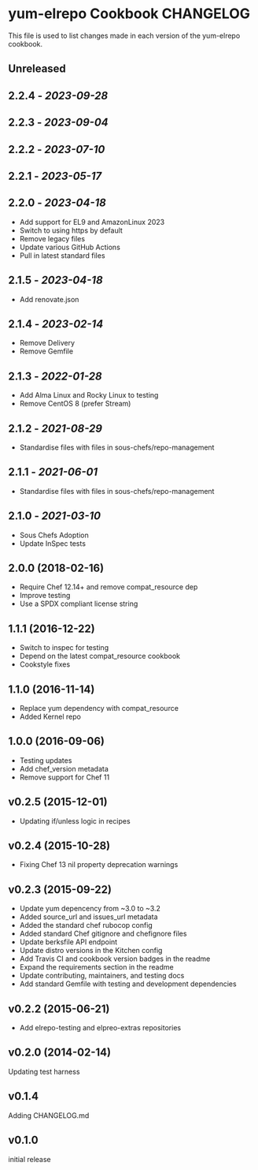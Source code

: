 # yum-elrepo Cookbook CHANGELOG

This file is used to list changes made in each version of the yum-elrepo cookbook.

## Unreleased

## 2.2.4 - *2023-09-28*

## 2.2.3 - *2023-09-04*

## 2.2.2 - *2023-07-10*

## 2.2.1 - *2023-05-17*

## 2.2.0 - *2023-04-18*

- Add support for EL9 and AmazonLinux 2023
- Switch to using https by default
- Remove legacy files
- Update various GitHub Actions
- Pull in latest standard files

## 2.1.5 - *2023-04-18*

- Add renovate.json

## 2.1.4 - *2023-02-14*

- Remove Delivery
- Remove Gemfile

## 2.1.3 - *2022-01-28*

- Add Alma Linux and Rocky Linux to testing
- Remove CentOS 8 (prefer Stream)

## 2.1.2 - *2021-08-29*

- Standardise files with files in sous-chefs/repo-management

## 2.1.1 - *2021-06-01*

- Standardise files with files in sous-chefs/repo-management

## 2.1.0 - *2021-03-10*

- Sous Chefs Adoption
- Update InSpec tests

## 2.0.0 (2018-02-16)

- Require Chef 12.14+ and remove compat_resource dep
- Improve testing
- Use a SPDX compliant license string

## 1.1.1 (2016-12-22)

- Switch to inspec for testing
- Depend on the latest compat_resource cookbook
- Cookstyle fixes

## 1.1.0 (2016-11-14)

- Replace yum dependency with compat_resource
- Added Kernel repo

## 1.0.0 (2016-09-06)

- Testing updates
- Add chef_version metadata
- Remove support for Chef 11

## v0.2.5 (2015-12-01)

- Updating if/unless logic in recipes

## v0.2.4 (2015-10-28)

- Fixing Chef 13 nil property deprecation warnings

## v0.2.3 (2015-09-22)

- Update yum depencency from ~3.0 to ~3.2
- Added source_url and issues_url metadata
- Added the standard chef rubocop config
- Added standard Chef gitignore and chefignore files
- Update berksfile API endpoint
- Update distro versions in the Kitchen config
- Add Travis CI and cookbook version badges in the readme
- Expand the requirements section in the readme
- Update contributing, maintainers, and testing docs
- Add standard Gemfile with testing and development dependencies

## v0.2.2 (2015-06-21)

- Add elrepo-testing and elpreo-extras repositories

## v0.2.0 (2014-02-14)

Updating test harness

## v0.1.4

Adding CHANGELOG.md

## v0.1.0

initial release
